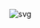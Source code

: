 ![svg](https://raw.githubusercontent.com/yoshi389111/github-profile-3d-contrib/main/docs/demo/profile-night-green.svg)
